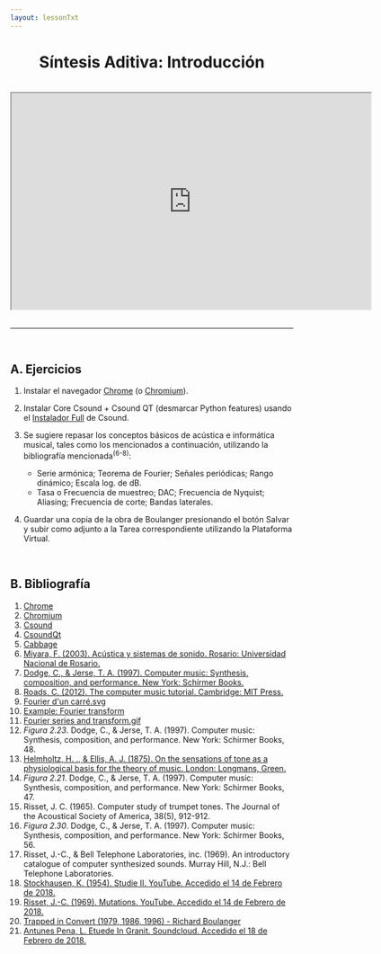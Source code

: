 ```yaml
---
layout: lessonTxt
---
```

# <center>Síntesis Aditiva: Introducción</center>

<br>

<div class="video-container">
<!-- <iframe width="600" height="400" src="https://www.youtube.com/embed/BUfHG6lQLWA"></iframe> -->
<iframe src="https://docs.google.com/file/d/1G3nqC6hJzWuksssTK0V5zqcfoZACTDEq/preview" width="640" height="385" allowfullscreen="true"></iframe>
</div>
<br>
<hr>
<br>

## A. Ejercicios

1. Instalar el navegador <a href="https://www.google.com.ar/chrome/">Chrome</a> (o <a href="http://dev.chromium.org/getting-involved/download-chromium">Chromium</a>).

2. Instalar Core Csound + Csound QT (desmarcar Python features) usando el <a href="http://csound.com/download.html">Instalador Full</a> de Csound.

3. Se sugiere repasar los conceptos básicos de acústica e informática musical, tales como los mencionados a continuación, utilizando la bibliografía mencionada<sup>(6-8)</sup>: 

      - Serie armónica; Teorema de Fourier; Señales periódicas; Rango dinámico; Escala log. de dB.
      - Tasa o Frecuencia de muestreo; DAC; Frecuencia de Nyquist; Aliasing; Frecuencia de corte; Bandas laterales.

4. Guardar una copia de la obra de Boulanger presionando el botón Salvar y subir como adjunto a la Tarea correspondiente utilizando la Plataforma Virtual.

<br>

## B. Bibliografía

1. <a href="https://www.google.com.ar/chrome/">Chrome</a>
2. <a href="http://dev.chromium.org/getting-involved/download-chromium">Chromium</a>
3. <a href="http://csound.com">Csound</a>
4. <a href="https://csoundqt.github.io/">CsoundQt</a>
5. <a href="http://cabbageaudio.com/">Cabbage</a>
6. <a href="https://www.fceia.unr.edu.ar/acustica/libro.htm">Miyara, F. (2003). Acústica y sistemas de sonido. Rosario: Universidad Nacional de Rosario.</a>
7. <a href="https://www.cengage.com/c/computer-music-synthesis-composition-and-performance-2e-dodge">Dodge, C., & Jerse, T. A. (1997). Computer music: Synthesis, composition, and performance. New York: Schirmer Books.</a>
8. <a href="https://mitpress.mit.edu/books/computer-music-tutorial">Roads, C. (2012). The computer music tutorial. Cambridge: MIT Press.</a>
9. <a href="https://commons.wikimedia.org/wiki/File:Fourier_d%27un_carr%C3%A9.svg">Fourier d'un carré.svg</a>
10. <a href="http://pgfplots.net/tikz/examples/fourier-transform/">Example: Fourier transform</a>
11. <a href="https://commons.wikimedia.org/wiki/File:Fourier_series_and_transform.gif">Fourier series and transform.gif</a>
12. <i>Figura 2.23</i>. Dodge, C., & Jerse, T. A. (1997). Computer music: Synthesis, composition, and performance. New York: Schirmer Books, 48.
13. <a href="https://archive.org/details/onsensationsofto00helmrich">Helmholtz, H. ., & Ellis, A. J. (1875). On the sensations of tone as a physiological basis for the theory of music. London: Longmans, Green.</a>
14. <i>Figura 2.21</i>. Dodge, C., & Jerse, T. A. (1997). Computer music: Synthesis, composition, and performance. New York: Schirmer Books, 47.
15. Risset, J. C. (1965). Computer study of trumpet tones. The Journal of the Acoustical Society of America, 38(5), 912-912.
16. <i>Figura 2.30</i>. Dodge, C., & Jerse, T. A. (1997). Computer music: Synthesis, composition, and performance. New York: Schirmer Books, 56.
17. Risset, J.-C., & Bell Telephone Laboratories, inc. (1969). An introductory catalogue of computer synthesized sounds. Murray Hill, N.J.: Bell Telephone Laboratories.
18. <a href="https://www.youtube.com/watch?v=_qi4hgT_d0o">Stockhausen, K. (1954). Studie II. YouTube. Accedido el 14 de Febrero de 2018.</a>
19. <a href="https://www.youtube.com/watch?v=JQRxTGLp8AY">Risset, J.-C. (1969). Mutations. YouTube. Accedido el 14 de Febrero de 2018.</a>
20. <a href="{{site.baseurl}}/lessons/sintesis_aditiva/Trapped_in_Convert.csd">Trapped in Convert (1979, 1986, 1996) - Richard Boulanger</a>
21. <a href="https://soundcloud.com/antunespena/etuede-in-granit">Antunes Pena, L. Etuede In Granit. Soundcloud. Accedido el 18 de Febrero de 2018.</a>

<br>
